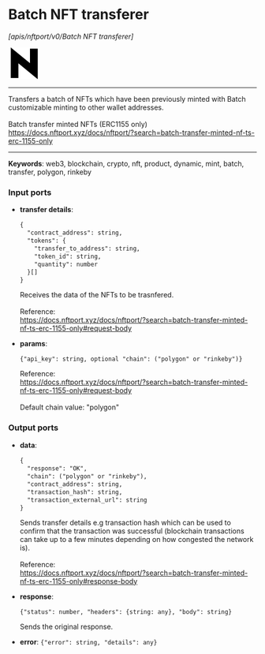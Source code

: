 # Batch NFT transferer

_[apis/nftport/v0/Batch NFT transferer]_

![icon](</assets/icons/352b98b2-6df6-4a21-93e1-a31cf5b9311d.png>)

---

Transfers a batch of NFTs which have been previously minted with Batch customizable minting to other wallet addresses.<br>
<br>
Batch transfer minted NFTs (ERC1155 only)<br>
https://docs.nftport.xyz/docs/nftport/?search=batch-transfer-minted-nf-ts-erc-1155-only<br>

---

__Keywords__: web3, blockchain, crypto, nft, product, dynamic, mint, batch, transfer, polygon, rinkeby

### Input ports

* __transfer details__: 
    ```
    {
      "contract_address": string,
      "tokens": {
        "transfer_to_address": string,
        "token_id": string,
        "quantity": number
      }[]
    }
    ```

    Receives the data of the NFTs to be trasnfered.<br>
    <br>
    Reference:<br>
    https://docs.nftport.xyz/docs/nftport/?search=batch-transfer-minted-nf-ts-erc-1155-only#request-body<br>


* __params__: 
    ```
    {"api_key": string, optional "chain": ("polygon" or "rinkeby")}
    ```

    Reference:<br>
    https://docs.nftport.xyz/docs/nftport/?search=batch-transfer-minted-nf-ts-erc-1155-only#request-body<br>
    <br>
    Default chain value: "polygon"<br>

### Output ports

* __data__: 
    ```
    {
      "response": "OK",
      "chain": ("polygon" or "rinkeby"),
      "contract_address": string,
      "transaction_hash": string,
      "transaction_external_url": string
    }
    ```

    Sends transfer details e.g transaction hash which can be used to confirm that the transaction was successful (blockchain transactions can take up to a few minutes depending on how congested the network is).<br>
    <br>
    Reference:<br>
    https://docs.nftport.xyz/docs/nftport/?search=batch-transfer-minted-nf-ts-erc-1155-only#response-body<br>


* __response__: 
    ```
    {"status": number, "headers": {string: any}, "body": string}
    ```

    Sends the original response.<br>


* __error__: ` {"error": string, "details": any} `

